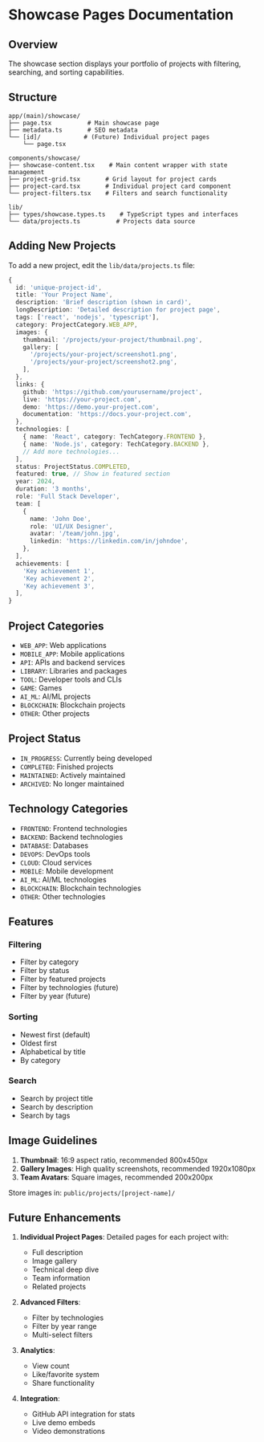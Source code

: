 # Showcase Pages Documentation

## Overview

The showcase section displays your portfolio of projects with filtering, searching, and sorting capabilities.

## Structure

```
app/(main)/showcase/
├── page.tsx          # Main showcase page
├── metadata.ts       # SEO metadata
└── [id]/            # (Future) Individual project pages
    └── page.tsx

components/showcase/
├── showcase-content.tsx    # Main content wrapper with state management
├── project-grid.tsx       # Grid layout for project cards
├── project-card.tsx       # Individual project card component
└── project-filters.tsx    # Filters and search functionality

lib/
├── types/showcase.types.ts    # TypeScript types and interfaces
└── data/projects.ts          # Projects data source
```

## Adding New Projects

To add a new project, edit the `lib/data/projects.ts` file:

```typescript
{
  id: 'unique-project-id',
  title: 'Your Project Name',
  description: 'Brief description (shown in card)',
  longDescription: 'Detailed description for project page',
  tags: ['react', 'nodejs', 'typescript'],
  category: ProjectCategory.WEB_APP,
  images: {
    thumbnail: '/projects/your-project/thumbnail.png',
    gallery: [
      '/projects/your-project/screenshot1.png',
      '/projects/your-project/screenshot2.png',
    ],
  },
  links: {
    github: 'https://github.com/yourusername/project',
    live: 'https://your-project.com',
    demo: 'https://demo.your-project.com',
    documentation: 'https://docs.your-project.com',
  },
  technologies: [
    { name: 'React', category: TechCategory.FRONTEND },
    { name: 'Node.js', category: TechCategory.BACKEND },
    // Add more technologies...
  ],
  status: ProjectStatus.COMPLETED,
  featured: true, // Show in featured section
  year: 2024,
  duration: '3 months',
  role: 'Full Stack Developer',
  team: [
    {
      name: 'John Doe',
      role: 'UI/UX Designer',
      avatar: '/team/john.jpg',
      linkedin: 'https://linkedin.com/in/johndoe',
    },
  ],
  achievements: [
    'Key achievement 1',
    'Key achievement 2',
    'Key achievement 3',
  ],
}
```

## Project Categories

- `WEB_APP`: Web applications
- `MOBILE_APP`: Mobile applications
- `API`: APIs and backend services
- `LIBRARY`: Libraries and packages
- `TOOL`: Developer tools and CLIs
- `GAME`: Games
- `AI_ML`: AI/ML projects
- `BLOCKCHAIN`: Blockchain projects
- `OTHER`: Other projects

## Project Status

- `IN_PROGRESS`: Currently being developed
- `COMPLETED`: Finished projects
- `MAINTAINED`: Actively maintained
- `ARCHIVED`: No longer maintained

## Technology Categories

- `FRONTEND`: Frontend technologies
- `BACKEND`: Backend technologies
- `DATABASE`: Databases
- `DEVOPS`: DevOps tools
- `CLOUD`: Cloud services
- `MOBILE`: Mobile development
- `AI_ML`: AI/ML technologies
- `BLOCKCHAIN`: Blockchain technologies
- `OTHER`: Other technologies

## Features

### Filtering
- Filter by category
- Filter by status
- Filter by featured projects
- Filter by technologies (future)
- Filter by year (future)

### Sorting
- Newest first (default)
- Oldest first
- Alphabetical by title
- By category

### Search
- Search by project title
- Search by description
- Search by tags

## Image Guidelines

1. **Thumbnail**: 16:9 aspect ratio, recommended 800x450px
2. **Gallery Images**: High quality screenshots, recommended 1920x1080px
3. **Team Avatars**: Square images, recommended 200x200px

Store images in: `public/projects/[project-name]/`

## Future Enhancements

1. **Individual Project Pages**: Detailed pages for each project with:
   - Full description
   - Image gallery
   - Technical deep dive
   - Team information
   - Related projects

2. **Advanced Filters**:
   - Filter by technologies
   - Filter by year range
   - Multi-select filters

3. **Analytics**:
   - View count
   - Like/favorite system
   - Share functionality

4. **Integration**:
   - GitHub API integration for stats
   - Live demo embeds
   - Video demonstrations